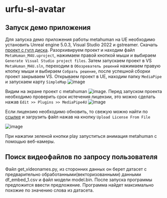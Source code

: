 # urfu-sl-avatar

## Запуск демо приложения
Для запуска демо приложения работы metahuman на UE необходимо установить Unreal engine 5.0.3, Visual Studio 2022 и gstreamer. Cкачать [проект с гугл диска](https://drive.google.com/file/d/1rSip28lbabcmw2viCP_gLRTLFaeRihlV/view?usp=sharing). Разорхивируем проект и находим файл ```MetaHuman_M4U.uproject```, нажимаем правой кнопкой мыши и выбираем ```Generate Visual Studio project files```. Затем запускаем проект в VS ```MetaHuman_M4U.sln```, переходим в ```Обозреватель решений``` нажимаем правую кпопку мыши и выбираем ```Собрать решение```, после успешной сборки проект закрываем VS. Открываем проект в UE, находим папку ```MediaPipe``` и запускаем карту ```SimpleMap``` ![image](https://github.com/ds-hub-sochi/urfu-sl-generation/assets/63962317/5e418117-a396-4a65-a6f8-89b17f409094) 

Видим на экране проект с metahuman ![image](https://github.com/ds-hub-sochi/urfu-sl-generation/assets/63962317/c2fc88e9-5d2f-49e3-98eb-d4599a550453). Перед запуском проекта необходимо проверить срок истечения лицензии, это можно сделать нажав ```Edit >> Plugins >> MediaPipe4U``` ![image](https://github.com/ds-hub-sochi/urfu-sl-generation/assets/63962317/65eb3afc-281d-4c01-951b-c4776dffa1a2)

Если лицензию необходимо обновить, то свежую можно найти по [ссылке](https://github.com/endink/Mediapipe4u-plugin/discussions/82) и загрузить файл нажав на кнопку ```Upload License From File```

![image](https://github.com/ds-hub-sochi/urfu-sl-generation/assets/63962317/773eadc0-d8ab-4a0e-814f-075503413a06)



При нажатии зеленой кнопки play запуститься анимация metahuman с помощью веб-камеры.

## Поиск видеофайлов по запросу пользователя

Файл get_videonames.py, из сторонних данных он берет датасет с предварительно обработанными(векторизованными) данными df_embed_1.csv и файл модели model.bin. После запуска программы предложится ввести предложение. Программа найдет максимально похожие по значению слова из датасета. 

